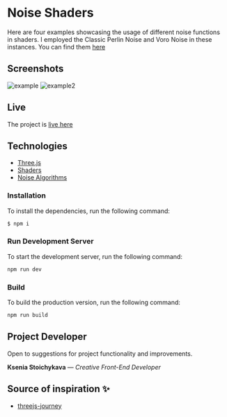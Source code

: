 # Noise Shaders

Here are four examples showcasing the usage of different noise functions in shaders.
I employed the Classic Perlin Noise and Voro Noise in these instances.
You can find them [here](https://gist.github.com/patriciogonzalezvivo/670c22f3966e662d2f83)

## Screenshots

![example](https://github.com/kseniya7991/bowling-three-js/blob/master/example.png)
![example2](https://github.com/kseniya7991/bowling-three-js/blob/master/example2.png)

## Live

The project is [live here](https://waving-shaders.vercel.app/)

## Technologies

-   [Three.js](https://threejs.org/)
-   [Shaders](https://shaderific.com/glsl.html)
-   [Noise Algorithms](https://gist.github.com/patriciogonzalezvivo/670c22f3966e662d2f83)

### Installation

To install the dependencies, run the following command:

```sh
$ npm i
```

### Run Development Server

To start the development server, run the following command:

```sh
npm run dev
```

### Build

To build the production version, run the following command:

```sh
npm run build
```

## Project Developer

Open to suggestions for project functionality and improvements.

**Ksenia Stoichykava** — _Creative Front-End Developer_

## Source of inspiration :sparkles:

-   [threejs-journey](https://threejs-journey.com/)
